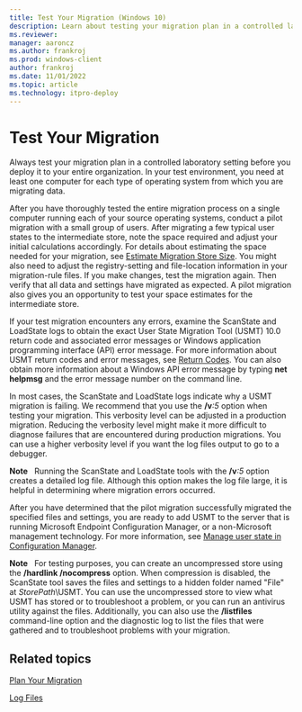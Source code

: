 ```yaml
---
title: Test Your Migration (Windows 10)
description: Learn about testing your migration plan in a controlled laboratory setting before you deploy it to your entire organization.
ms.reviewer: 
manager: aaroncz
ms.author: frankroj
ms.prod: windows-client
author: frankroj
ms.date: 11/01/2022
ms.topic: article
ms.technology: itpro-deploy
---
```


# Test Your Migration


Always test your migration plan in a controlled laboratory setting before you deploy it to your entire organization. In your test environment, you need at least one computer for each type of operating system from which you are migrating data.

After you have thoroughly tested the entire migration process on a single computer running each of your source operating systems, conduct a pilot migration with a small group of users. After migrating a few typical user states to the intermediate store, note the space required and adjust your initial calculations accordingly. For details about estimating the space needed for your migration, see [Estimate Migration Store Size](usmt-estimate-migration-store-size.md). You might also need to adjust the registry-setting and file-location information in your migration-rule files. If you make changes, test the migration again. Then verify that all data and settings have migrated as expected. A pilot migration also gives you an opportunity to test your space estimates for the intermediate store.

If your test migration encounters any errors, examine the ScanState and LoadState logs to obtain the exact User State Migration Tool (USMT) 10.0 return code and associated error messages or Windows application programming interface (API) error message. For more information about USMT return codes and error messages, see [Return Codes](usmt-return-codes.md). You can also obtain more information about a Windows API error message by typing **net helpmsg** and the error message number on the command line.

In most cases, the ScanState and LoadState logs indicate why a USMT migration is failing. We recommend that you use the **/v**<em>:5</em> option when testing your migration. This verbosity level can be adjusted in a production migration. Reducing the verbosity level might make it more difficult to diagnose failures that are encountered during production migrations. You can use a higher verbosity level if you want the log files output to go to a debugger.

**Note**  
Running the ScanState and LoadState tools with the **/v**<em>:5</em> option creates a detailed log file. Although this option makes the log file large, it is helpful in determining where migration errors occurred.

 

After you have determined that the pilot migration successfully migrated the specified files and settings, you are ready to add USMT to the server that is running Microsoft Endpoint Configuration Manager, or a non-Microsoft management technology. For more information, see [Manage user state in Configuration Manager](/configmgr/osd/get-started/manage-user-state).

**Note**  
For testing purposes, you can create an uncompressed store using the **/hardlink /nocompress** option. When compression is disabled, the ScanState tool saves the files and settings to a hidden folder named "File" at *StorePath*\\USMT. You can use the uncompressed store to view what USMT has stored or to troubleshoot a problem, or you can run an antivirus utility against the files. Additionally, you can also use the **/listfiles** command-line option and the diagnostic log to list the files that were gathered and to troubleshoot problems with your migration.

 

## Related topics


[Plan Your Migration](usmt-plan-your-migration.md)

[Log Files](usmt-log-files.md)
